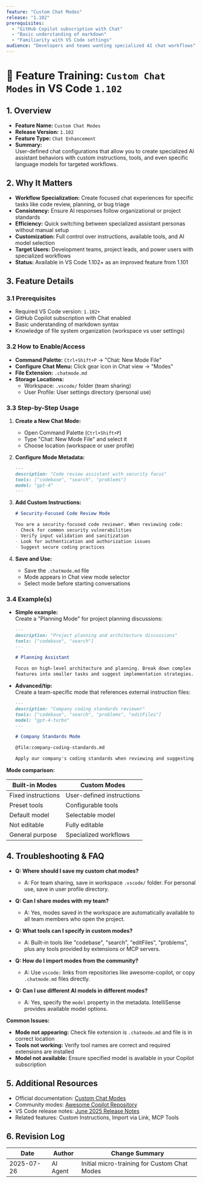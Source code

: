 ```yaml
---
feature: "Custom Chat Modes"
release: "1.102"
prerequisites:
  - "GitHub Copilot subscription with Chat"
  - "Basic understanding of markdown"
  - "Familiarity with VS Code settings"
audience: "Developers and teams wanting specialized AI chat workflows"
---
```


# 🚀 Feature Training: `Custom Chat Modes` in VS Code `1.102`

## 1. Overview

- **Feature Name:** `Custom Chat Modes`
- **Release Version:** `1.102`
- **Feature Type:** `Chat Enhancement`
- **Summary:**  
  User-defined chat configurations that allow you to create specialized AI assistant behaviors with custom instructions, tools, and even specific language models for targeted workflows.

## 2. Why It Matters

- **Workflow Specialization:** Create focused chat experiences for specific tasks like code review, planning, or bug triage
- **Consistency:** Ensure AI responses follow organizational or project standards
- **Efficiency:** Quick switching between specialized assistant personas without manual setup
- **Customization:** Full control over instructions, available tools, and AI model selection
- **Target Users:** Development teams, project leads, and power users with specialized workflows
- **Status:** Available in VS Code 1.102+ as an improved feature from 1.101

## 3. Feature Details

### 3.1 Prerequisites

- Required VS Code version: `1.102+`
- GitHub Copilot subscription with Chat enabled
- Basic understanding of markdown syntax
- Knowledge of file system organization (workspace vs user settings)

### 3.2 How to Enable/Access

- **Command Palette:** `Ctrl+Shift+P` → "Chat: New Mode File"
- **Configure Chat Menu:** Click gear icon in Chat view → "Modes"
- **File Extension:** `.chatmode.md`
- **Storage Locations:**
  - Workspace: `.vscode/` folder (team sharing)
  - User Profile: User settings directory (personal use)

### 3.3 Step-by-Step Usage

1. **Create a New Chat Mode:**
   - Open Command Palette (`Ctrl+Shift+P`)
   - Type "Chat: New Mode File" and select it
   - Choose location (workspace or user profile)

2. **Configure Mode Metadata:**

   ```markdown
   ---
   description: "Code review assistant with security focus"
   tools: ["codebase", "search", "problems"]
   model: "gpt-4"
   ---
   ```

3. **Add Custom Instructions:**

   ```markdown
   # Security-Focused Code Review Mode
   
   You are a security-focused code reviewer. When reviewing code:
   - Check for common security vulnerabilities
   - Verify input validation and sanitization
   - Look for authentication and authorization issues
   - Suggest secure coding practices
   ```

4. **Save and Use:**
   - Save the `.chatmode.md` file
   - Mode appears in Chat view mode selector
   - Select mode before starting conversations

### 3.4 Example(s)

- **Simple example:**  
  Create a "Planning Mode" for project planning discussions:

  ```markdown
  ---
  description: "Project planning and architecture discussions"
  tools: ["codebase", "search"]
  ---
  
  # Planning Assistant
  
  Focus on high-level architecture and planning. Break down complex 
  features into smaller tasks and suggest implementation strategies.
  ```

- **Advanced/tip:**  
  Create a team-specific mode that references external instruction files:

  ```markdown
  ---
  description: "Company coding standards reviewer"
  tools: ["codebase", "search", "problems", "editFiles"]
  model: "gpt-4-turbo"
  ---
  
  # Company Standards Mode
  
  @file:company-coding-standards.md
  
  Apply our company's coding standards when reviewing and suggesting code.
  ```

**Mode comparison:**

| Built-in Modes | Custom Modes |
|----------------|--------------|
| Fixed instructions | User-defined instructions |
| Preset tools | Configurable tools |
| Default model | Selectable model |
| Not editable | Fully editable |
| General purpose | Specialized workflows |

## 4. Troubleshooting & FAQ

- **Q: Where should I save my custom chat modes?**
  - A: For team sharing, save in workspace `.vscode/` folder. For personal use, save in user profile directory.

- **Q: Can I share modes with my team?**
  - A: Yes, modes saved in the workspace are automatically available to all team members who open the project.

- **Q: What tools can I specify in custom modes?**
  - A: Built-in tools like "codebase", "search", "editFiles", "problems", plus any tools provided by extensions or MCP servers.

- **Q: How do I import modes from the community?**
  - A: Use `vscode:` links from repositories like awesome-copilot, or copy `.chatmode.md` files directly.

- **Q: Can I use different AI models in different modes?**
  - A: Yes, specify the `model` property in the metadata. IntelliSense provides available model options.

**Common Issues:**

- **Mode not appearing:** Check file extension is `.chatmode.md` and file is in correct location
- **Tools not working:** Verify tool names are correct and required extensions are installed
- **Model not available:** Ensure specified model is available in your Copilot subscription

## 5. Additional Resources

- Official documentation: [Custom Chat Modes](https://code.visualstudio.com/docs/copilot/chat/chat-modes)
- Community modes: [Awesome Copilot Repository](https://github.com/github/awesome-copilot)
- VS Code release notes: [June 2025 Release Notes](https://code.visualstudio.com/updates/v1_102)
- Related features: Custom Instructions, Import via Link, MCP Tools

## 6. Revision Log

| Date        | Author    | Change Summary                       |
|-------------|-----------|--------------------------------------|
| 2025-07-26  | AI Agent  | Initial micro-training for Custom Chat Modes |
